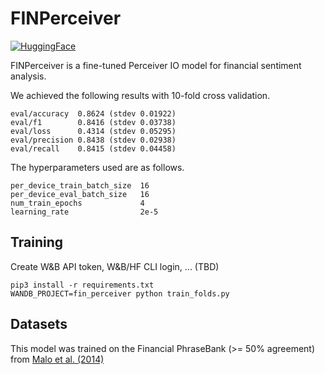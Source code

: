 # FINPerceiver
[![HuggingFace](https://img.shields.io/badge/%F0%9F%A4%97%20HuggingFace-warwickai%2Ffin--perceiver-yellow)](https://huggingface.co/warwickai/fin-perceiver)

FINPerceiver is a fine-tuned Perceiver IO model for financial sentiment analysis.

We achieved the following results with 10-fold cross validation.

```
eval/accuracy  0.8624 (stdev 0.01922)
eval/f1        0.8416 (stdev 0.03738)
eval/loss      0.4314 (stdev 0.05295)
eval/precision 0.8438 (stdev 0.02938)
eval/recall    0.8415 (stdev 0.04458)
```

The hyperparameters used are as follows.

```
per_device_train_batch_size  16
per_device_eval_batch_size   16
num_train_epochs             4
learning_rate                2e-5
```

## Training
Create W&B API token, W&B/HF CLI login, ... (TBD)

```
pip3 install -r requirements.txt
WANDB_PROJECT=fin_perceiver python train_folds.py
```

## Datasets
This model was trained on the Financial PhraseBank (>= 50% agreement) from [Malo et al. (2014)](https://www.researchgate.net/publication/251231107_Good_Debt_or_Bad_Debt_Detecting_Semantic_Orientations_in_Economic_Texts)
